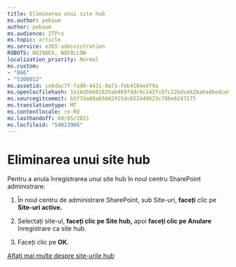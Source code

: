 ```yaml
---
title: Eliminarea unui site hub
ms.author: pebaum
author: pebaum
ms.audience: ITPro
ms.topic: article
ms.service: o365-administration
ROBOTS: NOINDEX, NOFOLLOW
localization_priority: Normal
ms.custom:
- "866"
- "5300012"
ms.assetid: cebdac7f-fa90-4431-9a71-feb4104e479a
ms.openlocfilehash: 1e16d56681825ab469f4dc9c142fc0fc22bdce62ba6a4bedce0ad8f488acf71f
ms.sourcegitcommit: b5f7da89a650d2915dc652449623c78be6247175
ms.translationtype: MT
ms.contentlocale: ro-RO
ms.lasthandoff: 08/05/2021
ms.locfileid: "54023966"
---
```

# <a name="remove-a-hub-site"></a>Eliminarea unui site hub

Pentru a anula înregistrarea unui site hub în noul centru SharePoint administrare:
  
1. În noul centru de administrare SharePoint, sub Site-uri, **faceți** clic pe **Site-uri active.**

2. Selectați site-ul, **faceți clic pe Site hub,** apoi **faceți clic pe Anulare** înregistrare ca site hub.

3. Faceți clic pe **OK**.

[Aflați mai multe despre site-urile hub](https://support.office.com/article/what-is-a-sharepoint-hub-site-fe26ae84-14b7-45b6-a6d1-948b3966427f)
  